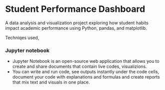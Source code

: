 # Student Performance Dashboard 

A data analysis and visualization project exploring how student habits impact academic performance using Python, pandas, and matplotlib.

Techniqes used,
### Jupyter notebook
  * Jupyter Notebook is an open-source web application that allows you to create and share documents that contain live codes, visualizions.
  * You can write and run code, see outputs instantly under the code cells, document your code with explanations and formulas and create reports that mix text and visuals in one place.
